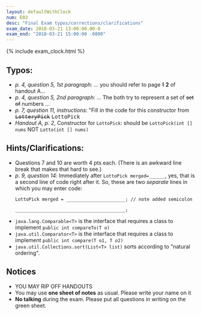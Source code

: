 ```yaml
---
layout: defaultWithClock
num: E03
desc: "Final Exam typos/corrections/clarifications"
exam_date: 2018-03-21 13:00:00.00-8
exam_end: "2018-03-21 15:00:00 -0800"
---
```


{% include exam_clock.html %}

<div style="display:none; clear:both;">
http://ucsb-cs56-w18.github.io/exam/e03/typos/
</div>

## Typos:

* *p. 4, question 5, 1st paragraph*: ... you should refer to page <s>1</s> <b>2</b> of handout A...
* *p. 4, question 5, 2nd paragraph*: ... The both try to represent a set of <s>set of</s> numbers ...
* *p. 7, question 11, instructions*: "Fill in the code for this constructor from <s><tt>LotteryPick</tt></s> <tt>LottoPick</tt>
* *Handout A, p. 2*, Constructor for `LottoPick`: should be `LottoPick(int [] nums` NOT `Lotto(int [] nums)`

## Hints/Clarifications:

* Questions 7 and 10 are worth 4 pts each.  (There is an awkward line break that makes that hard to see.)
* *p. 9, question 14*: Immediately after `LottoPick merged=______`, yes, that is a second line of code right after it.
   So, these are two *separate* lines in which you may enter code:
   ```
   LottoPick merged = ______________________; // note added semicolon
   
   _________________________________________;
   ```
* `java.lang.Comparable<T>` is the interface that requires a class to implement `public int compareTo(T o)`
* `java.util.Comparator<T>` is the interface that requires a class to implement `public int compare(T o1, T o2)`
* `java.util.Collections.sort(List<T> list)` sorts according to "natural ordering".

## Notices

* YOU MAY RIP OFF HANDOUTS
* You may use **one sheet of notes** as usual.  Please write your name on it
* **No talking** during the exam.  Please put all questions in writing on the green sheet.

